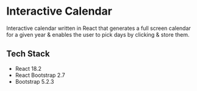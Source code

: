 # Interactive Calendar

Interactive calendar written in React that generates a full screen calendar for a given year & enables the user to pick days by clicking & store them.

## Tech Stack

- React 18.2
- React Bootstrap 2.7
- Bootstrap 5.2.3